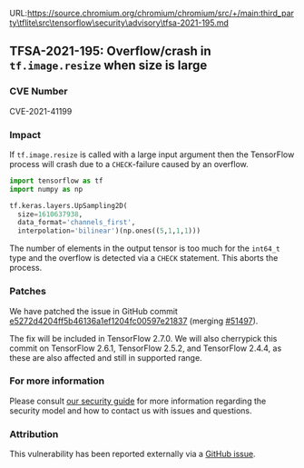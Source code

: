 URL:https://source.chromium.org/chromium/chromium/src/+/main:third_party\tflite\src\tensorflow\security\advisory\tfsa-2021-195.md
## TFSA-2021-195: Overflow/crash in `tf.image.resize` when size is large

### CVE Number
CVE-2021-41199

### Impact
If `tf.image.resize` is called with a large input argument then the TensorFlow process will crash due to a `CHECK`-failure caused by an overflow.

```python
import tensorflow as tf
import numpy as np

tf.keras.layers.UpSampling2D(
  size=1610637938,
  data_format='channels_first',
  interpolation='bilinear')(np.ones((5,1,1,1)))
```

The number of elements in the output tensor is too much for the `int64_t` type and the overflow is detected via a `CHECK` statement. This aborts the process.

### Patches
We have patched the issue in GitHub commit [e5272d4204ff5b46136a1ef1204fc00597e21837](https://github.com/tensorflow/tensorflow/commit/e5272d4204ff5b46136a1ef1204fc00597e21837) (merging [#51497](https://github.com/tensorflow/tensorflow/pull/51497)).

The fix will be included in TensorFlow 2.7.0. We will also cherrypick this commit on TensorFlow 2.6.1, TensorFlow 2.5.2, and TensorFlow 2.4.4, as these are also affected and still in supported range.

### For more information
Please consult [our security guide](https://github.com/tensorflow/tensorflow/blob/master/SECURITY.md) for more information regarding the security model and how to contact us with issues and questions.

### Attribution
This vulnerability has been reported externally via a [GitHub issue](https://github.com/tensorflow/tensorflow/issues/46914).
